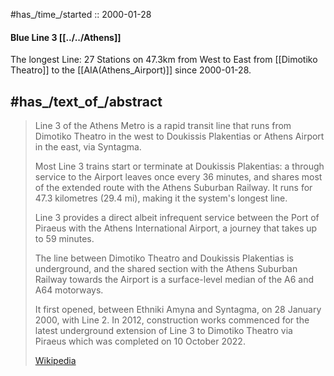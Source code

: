 
#has_/time_/started :: 2000-01-28 

#### Blue Line 3 [[../../Athens]]  

The longest Line: 
27 Stations on 47.3km from West to East from [[Dimotiko Theatro]]  to the [[AIA(Athens_Airport)]] since 2000-01-28. 


## #has_/text_of_/abstract 

> Line 3 of the Athens Metro is a rapid transit line that runs 
> from Dimotiko Theatro in the west to Doukissis Plakentias or Athens Airport in the east, via Syntagma. 
> 
> Most Line 3 trains start or terminate at Doukissis Plakentias: 
> a through service to the Airport leaves once every 36 minutes, 
> and shares most of the extended route with the Athens Suburban Railway. 
> It runs for 47.3 kilometres (29.4 mi), making it the system's longest line.
>
> Line 3 provides a direct albeit infrequent service 
> between the Port of Piraeus with the Athens International Airport, 
> a journey that takes up to 59 minutes. 
> 
> The line between Dimotiko Theatro and Doukissis Plakentias is underground, 
> and the shared section with the Athens Suburban Railway 
> towards the Airport is a surface-level median of the A6 and A64 motorways.
>
> It first opened, between Ethniki Amyna and Syntagma, on 28 January 2000, with Line 2. 
> In 2012, construction works commenced for the latest underground extension of Line 3 
> to Dimotiko Theatro via Piraeus which was completed on 10 October 2022.
>
> [Wikipedia](https://en.wikipedia.org/wiki/Line%203%20(Athens%20Metro))



